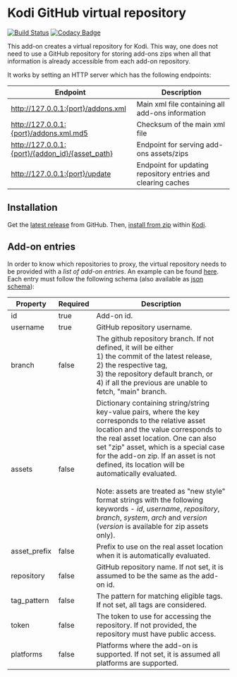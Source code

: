 # Kodi GitHub virtual repository

[![Build Status](https://github.com/i96751414/repository.github/workflows/build/badge.svg)](https://github.com/i96751414/repository.github/actions?query=workflow%3Abuild)
[![Codacy Badge](https://app.codacy.com/project/badge/Grade/6b656425c8fe409eb18500bcc51c4475)](https://www.codacy.com/gh/i96751414/repository.github/dashboard?utm_source=github.com&amp;utm_medium=referral&amp;utm_content=i96751414/repository.github&amp;utm_campaign=Badge_Grade)

This add-on creates a virtual repository for Kodi. This way, one does not need to use a GitHub repository for storing
add-ons zips when all that information is already accessible from each add-on repository.

It works by setting an HTTP server which has the following endpoints:

| Endpoint                                        | Description                                                  |
|-------------------------------------------------|--------------------------------------------------------------|
| http://127.0.0.1:{port}/addons.xml              | Main xml file containing all add-ons information             |
| http://127.0.0.1:{port}/addons.xml.md5          | Checksum of the main xml file                                |
| http://127.0.0.1:{port}/{addon_id}/{asset_path} | Endpoint for serving add-ons assets/zips                     |
| http://127.0.0.1:{port}/update                  | Endpoint for updating repository entries and clearing caches |

## Installation

Get the [latest release](https://github.com/i96751414/repository.github/releases/latest) from GitHub.
Then, [install from zip](https://kodi.wiki/view/Add-on_manager#How_to_install_from_a_ZIP_file)
within [Kodi](https://kodi.tv/).

## Add-on entries

In order to know which repositories to proxy, the virtual repository needs to be provided with a _list of add-on
entries_.
An example can be found [here](resources/repository.json).
Each entry must follow the following schema (also available as [json schema](resources/repository-schema.json)):

| Property     | Required | Description                                                                                                                                                                                                                                                                                                                                                                                                                                                                                                                                |
|--------------|----------|--------------------------------------------------------------------------------------------------------------------------------------------------------------------------------------------------------------------------------------------------------------------------------------------------------------------------------------------------------------------------------------------------------------------------------------------------------------------------------------------------------------------------------------------|
| id           | true     | Add-on id.                                                                                                                                                                                                                                                                                                                                                                                                                                                                                                                                 |
| username     | true     | GitHub repository username.                                                                                                                                                                                                                                                                                                                                                                                                                                                                                                                |
| branch       | false    | The github repository branch. If not defined, it will be either <br>1) the commit of the latest release, <br>2) the respective tag, <br>3) the repository default branch, or <br>4) if all the previous are unable to fetch, "main" branch.                                                                                                                                                                                                                                                                                                |
| assets       | false    | Dictionary containing string/string key-value pairs, where the key corresponds to the relative asset location and the value corresponds to the real asset location. One can also set "zip" asset, which is a special case for the add-on zip. If an asset is not defined, its location will be automatically evaluated.<br><br>Note: assets are treated as "new style" format strings with the following keywords - _id_, _username_, _repository_, _branch_, _system_, _arch_ and _version_ (_version_ is available for zip assets only). |
| asset_prefix | false    | Prefix to use on the real asset location when it is automatically evaluated.                                                                                                                                                                                                                                                                                                                                                                                                                                                               |
| repository   | false    | GitHub repository name. If not set, it is assumed to be the same as the add-on id.                                                                                                                                                                                                                                                                                                                                                                                                                                                         |
| tag_pattern  | false    | The pattern for matching eligible tags. If not set, all tags are considered.                                                                                                                                                                                                                                                                                                                                                                                                                                                               |
| token        | false    | The token to use for accessing the repository. If not provided, the repository must have public access.                                                                                                                                                                                                                                                                                                                                                                                                                                    |
| platforms    | false    | Platforms where the add-on is supported. If not set, it is assumed all platforms are supported.                                                                                                                                                                                                                                                                                                                                                                                                                                            |
